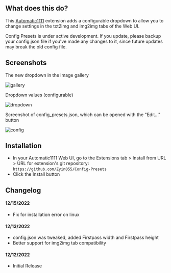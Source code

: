 ## What does this do?
This [Automatic1111](https://github.com/AUTOMATIC1111/stable-diffusion-webui) extension adds a configurable dropdown to allow you to change settings in the txt2img and img2img tabs of the Web UI.

Config Presets is under active development. If you update, please backup your config.json file if you've made any changes to it, since future updates may break the old config file.

## Screenshots
The new dropdown in the image gallery

![gallery](https://i.imgur.com/bdIkhgu.jpg)

Dropdown values (configurable)

![dropdown](https://i.imgur.com/B1eMWAw.jpg)

Screenshot of config_presets.json, which can be opened with the "Edit..." button

![config](https://i.imgur.com/iJ13uhU.jpg)

## Installation
* In your Automatic1111 Web UI, go to the Extensions tab > Install from URL > URL for extension's git repository: `https://github.com/Zyin055/Config-Presets`
* Click the Install button

## Changelog
#### 12/15/2022
* Fix for installation error on linux
#### 12/13/2022
* config.json was tweaked, added Firstpass width and Firstpass height
* Better support for img2img tab compatibility
#### 12/12/2022
* Initial Release

